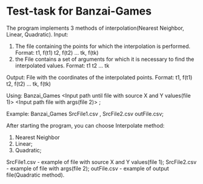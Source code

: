 # Test-task for Banzai-Games

The program implements 3 methods of interpolation(Nearest Neighbor, Linear, Quadratic). 
Input:
1) The file containing the points for which the interpolation is performed.
Format:
t1, f(t1)
t2, f(t2)
...
tk, f(tk)
2) the File contains a set of arguments for which it is necessary to find the interpolated values.
Format:
t1
t2
...
tk

Output:
File with the coordinates of the interpolated points.
Format:
t1, f(t1)
t2, f(t2)
...
tk, f(tk)

Using: 
Banzai_Games <Input path until file with source X and Y values(file 1)> <Delimiter> <Input path file with args(file 2)> <Path until output File>;

Example:
Banzai_Games SrcFile1.csv , SrcFile2.csv outFile.csv; 

After starting the program, you can choose Interpolate method:
1) Nearest Neighbor
2) Linear;
3) Quadratic;

SrcFile1.csv - example of file with source X and Y values(file 1);
SrcFile2.csv - example of file with args(file 2);
outFile.csv - example of output file(Quadratic method).
